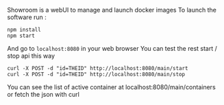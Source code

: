 Showroom is a webUI to manage and launch docker images
To launch the software run :

```
npm install
npm start
```
And go to `localhost:8080` in your web browser
You can test the rest start / stop api this way

```
curl -X POST -d "id=THEID" http://localhost:8080/main/start
curl -X POST -d "id=THEID" http://localhost:8080/main/stop
```

You can see the list of active container at localhost:8080/main/containers
or fetch the json with curl
